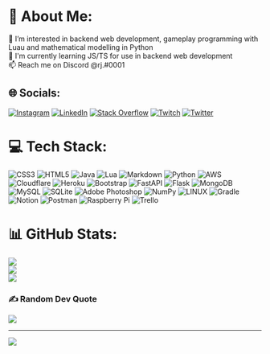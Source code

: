 # 💫 About Me:
👀 I’m interested in backend web development, gameplay programming with Luau and mathematical modelling in Python<br>🌱 I'm currently learning JS/TS for use in backend web development<br>📫 Reach me on Discord @rj.#0001


## 🌐 Socials:
[![Instagram](https://img.shields.io/badge/Instagram-%23E4405F.svg?logo=Instagram&logoColor=white)](https://instagram.com/_rohanj_) [![LinkedIn](https://img.shields.io/badge/LinkedIn-%230077B5.svg?logo=linkedin&logoColor=white)](https://linkedin.com/in/rohan-jagpal-a6a3ba217) [![Stack Overflow](https://img.shields.io/badge/-Stackoverflow-FE7A16?logo=stack-overflow&logoColor=white)](https://stackoverflow.com/users/9759988) [![Twitch](https://img.shields.io/badge/Twitch-%239146FF.svg?logo=Twitch&logoColor=white)](https://twitch.tv/rohanjagpal) [![Twitter](https://img.shields.io/badge/Twitter-%231DA1F2.svg?logo=Twitter&logoColor=white)](https://twitter.com/rohan_jagpal) 

# 💻 Tech Stack:
![CSS3](https://img.shields.io/badge/css3-%231572B6.svg?style=for-the-badge&logo=css3&logoColor=white) ![HTML5](https://img.shields.io/badge/html5-%23E34F26.svg?style=for-the-badge&logo=html5&logoColor=white) ![Java](https://img.shields.io/badge/java-%23ED8B00.svg?style=for-the-badge&logo=java&logoColor=white) ![Lua](https://img.shields.io/badge/lua-%232C2D72.svg?style=for-the-badge&logo=lua&logoColor=white) ![Markdown](https://img.shields.io/badge/markdown-%23000000.svg?style=for-the-badge&logo=markdown&logoColor=white) ![Python](https://img.shields.io/badge/python-3670A0?style=for-the-badge&logo=python&logoColor=ffdd54) ![AWS](https://img.shields.io/badge/AWS-%23FF9900.svg?style=for-the-badge&logo=amazon-aws&logoColor=white) ![Cloudflare](https://img.shields.io/badge/Cloudflare-F38020?style=for-the-badge&logo=Cloudflare&logoColor=white) ![Heroku](https://img.shields.io/badge/heroku-%23430098.svg?style=for-the-badge&logo=heroku&logoColor=white) ![Bootstrap](https://img.shields.io/badge/bootstrap-%23563D7C.svg?style=for-the-badge&logo=bootstrap&logoColor=white) ![FastAPI](https://img.shields.io/badge/FastAPI-005571?style=for-the-badge&logo=fastapi) ![Flask](https://img.shields.io/badge/flask-%23000.svg?style=for-the-badge&logo=flask&logoColor=white) ![MongoDB](https://img.shields.io/badge/MongoDB-%234ea94b.svg?style=for-the-badge&logo=mongodb&logoColor=white) ![MySQL](https://img.shields.io/badge/mysql-%2300f.svg?style=for-the-badge&logo=mysql&logoColor=white) ![SQLite](https://img.shields.io/badge/sqlite-%2307405e.svg?style=for-the-badge&logo=sqlite&logoColor=white) ![Adobe Photoshop](https://img.shields.io/badge/adobephotoshop-%2331A8FF.svg?style=for-the-badge&logo=adobephotoshop&logoColor=white) ![NumPy](https://img.shields.io/badge/numpy-%23013243.svg?style=for-the-badge&logo=numpy&logoColor=white) ![LINUX](https://img.shields.io/badge/Linux-FCC624?style=for-the-badge&logo=linux&logoColor=black) ![Gradle](https://img.shields.io/badge/Gradle-02303A.svg?style=for-the-badge&logo=Gradle&logoColor=white) ![Notion](https://img.shields.io/badge/Notion-%23000000.svg?style=for-the-badge&logo=notion&logoColor=white) ![Postman](https://img.shields.io/badge/Postman-FF6C37?style=for-the-badge&logo=postman&logoColor=white) ![Raspberry Pi](https://img.shields.io/badge/-RaspberryPi-C51A4A?style=for-the-badge&logo=Raspberry-Pi) ![Trello](https://img.shields.io/badge/Trello-%23026AA7.svg?style=for-the-badge&logo=Trello&logoColor=white)
# 📊 GitHub Stats:
![](https://github-readme-stats.vercel.app/api?username=RohanJagpal&theme=dark&hide_border=false&include_all_commits=true&count_private=true)<br/>
![](https://github-readme-streak-stats.herokuapp.com/?user=RohanJagpal&theme=dark&hide_border=false)<br/>
![](https://github-readme-stats.vercel.app/api/top-langs/?username=RohanJagpal&theme=dark&hide_border=false&include_all_commits=true&count_private=true&layout=compact)

### ✍️ Random Dev Quote
![](https://quotes-github-readme.vercel.app/api?type=horizontal&theme=tokyonight)

---
[![](https://visitcount.itsvg.in/api?id=RohanJagpal&icon=0&color=0)](https://visitcount.itsvg.in)

<!-- Proudly created with GPRM ( https://gprm.itsvg.in ) -->

<!---
RohanJagpal/RohanJagpal is a ✨ special ✨ repository because its `README.md` (this file) appears on your GitHub profile.
You can click the Preview link to take a look at your changes.
--->
